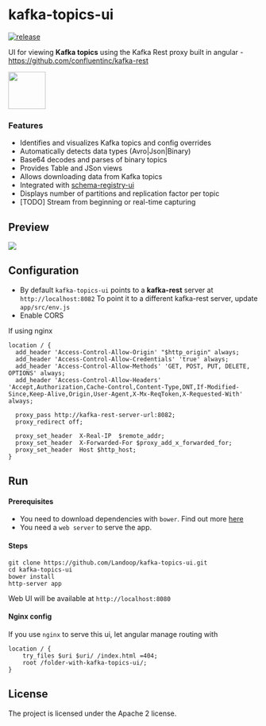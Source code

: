 # kafka-topics-ui

[![release](http://github-release-version.herokuapp.com/github/landoop/kafka-topics-ui/release.svg?style=flat)](https://github.com/landoop/kafka-topics-ui/releases/latest)

UI for viewing **Kafka topics** using the Kafka Rest proxy built in angular - https://github.com/confluentinc/kafka-rest

  <a href="http://kafka-topics-ui.landoop.com">
    <img src="http://landoop.github.io/schema-registry-ui/demo-button.jpg" width="75"/>
  </a>

### Features

* Identifies and visualizes Kafka topics and config overrides
* Automatically detects data types (Avro|Json|Binary)
* Base64 decodes and parses of binary topics
* Provides Table and JSon views
* Allows downloading data from Kafka topics
* Integrated with [schema-registry-ui](https://github.com/Landoop/schema-registry-ui)
* Displays number of partitions and replication factor per topic
* [TODO] Stream from beginning or real-time capturing

## Preview

<a href="http://kafka-topics-ui.landoop.com" target="_blank">
    <img src="https://raw.githubusercontent.com/Landoop/kafka-topics-ui/gh-pages/v0.1/kafka-topics-ui-0.1.gif">
</a>

## Configuration

* By default `kafka-topics-ui` points to a **kafka-rest** server at `http://localhost:8082`
 To point it to a different kafka-rest server, update `app/src/env.js`
* Enable CORS

If using nginx

    location / {
      add_header 'Access-Control-Allow-Origin' "$http_origin" always;
      add_header 'Access-Control-Allow-Credentials' 'true' always;
      add_header 'Access-Control-Allow-Methods' 'GET, POST, PUT, DELETE, OPTIONS' always;
      add_header 'Access-Control-Allow-Headers' 'Accept,Authorization,Cache-Control,Content-Type,DNT,If-Modified-Since,Keep-Alive,Origin,User-Agent,X-Mx-ReqToken,X-Requested-With' always;

      proxy_pass http://kafka-rest-server-url:8082;
      proxy_redirect off;

      proxy_set_header  X-Real-IP  $remote_addr;
      proxy_set_header  X-Forwarded-For $proxy_add_x_forwarded_for;
      proxy_set_header  Host $http_host;
    }

## Run

#### Prerequisites
* You need to download dependencies with `bower`. Find out more [here](http://bower.io)
* You need a `web server` to serve the app.

#### Steps

    git clone https://github.com/Landoop/kafka-topics-ui.git
    cd kafka-topics-ui
    bower install
    http-server app

Web UI will be available at `http://localhost:8080`

#### Nginx config

If you use `nginx` to serve this ui, let angular manage routing with

    location / {
        try_files $uri $uri/ /index.html =404;
        root /folder-with-kafka-topics-ui/;
    }

## License

The project is licensed under the Apache 2 license.